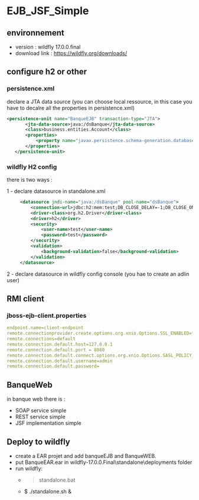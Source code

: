 # EJB_JSF_Simple

## environnement
 - version : wildfly 17.0.0.final
 - download link : https://wildfly.org/downloads/

## configure h2 or other

### persistence.xml
declare a JTA data source (you can choose local ressource, in this case you have to decalre all the properties in persistence.xml)

 ```xml
<persistence-unit name="BanqueEJB" transaction-type="JTA">
		<jta-data-source>java:/dsBanque</jta-data-source>
		<class>business.entities.Account</class>
		<properties>
			<property name="javax.persistence.schema-generation.database.action" value="drop-and-create"/>
		</properties>
	</persistence-unit>
 ```

### wildfly H2 config
there is two ways :

1 - declare datasource in standalone.xml
 
 ```xml
      <datasource jndi-name="java:/dsBanque" pool-name="dsBanque">
          <connection-url>jdbc:h2:mem:test;DB_CLOSE_DELAY=-1;DB_CLOSE_ON_EXIT=FALSE</connection-url>
          <driver-class>org.h2.Driver</driver-class>
          <driver>h2</driver>
          <security>
              <user-name>test</user-name>
              <password>test</password>
          </security>
          <validation>
              <background-validation>false</background-validation>
          </validation>
      </datasource>
 ```
      
2 - declare datasource in wildfly config console (you hae to create an adlin user)

## RMI client
### jboss-ejb-client.properties

 ```yml
endpoint.name=client-endpoint
remote.connectionprovider.create.options.org.xnio.Options.SSL_ENABLED=false
remote.connections=default
remote.connection.default.host=127.0.0.1
remote.connection.default.port = 8080  
remote.connection.default.connect.options.org.xnio.Options.SASL_POLICY_NOANONYMOUS=false
remote.connection.default.username=admin
remote.connection.default.password=
 ```

## BanqueWeb
in banque web there is :
- SOAP service simple
- REST service simple
- JSF implementation simple

## Deploy to wildfly
- create a EAR projet and add banqueEJB and BanqueWEB.
- put BanqueEAR.ear in wildfly-17.0.0.Final\standalone\deployments folder
- run wildfly: 
	- > standalone.bat
	- $ ./standalone.sh &
